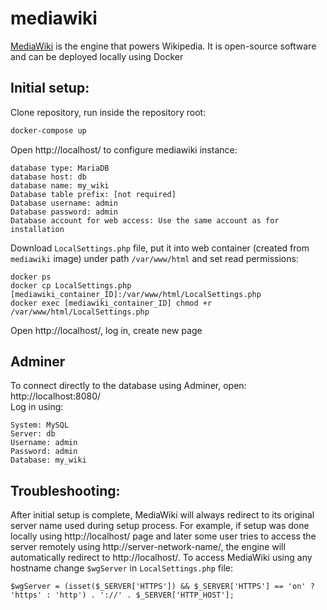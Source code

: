 # mediawiki

[MediaWiki](https://en.wikipedia.org/wiki/MediaWiki) is the engine that powers Wikipedia. It is open-source software and can be deployed locally using Docker

## Initial setup:

Clone repository, run inside the repository root:

```bash
docker-compose up
```

Open http://localhost/ to configure mediawiki instance:
```agsl
database type: MariaDB
database host: db
database name: my_wiki
Database table prefix: [not required]
Database username: admin
Database password: admin
Database account for web access: Use the same account as for installation
```

Download `LocalSettings.php` file, put it into web container (created from `mediawiki` image) under path `/var/www/html` and set read permissions:

```agsl
docker ps
docker cp LocalSettings.php [mediawiki_container_ID]:/var/www/html/LocalSettings.php
docker exec [mediawiki_container_ID] chmod +r /var/www/html/LocalSettings.php
```

Open http://localhost/, log in, create new page

## Adminer

To connect directly to the database using Adminer, open:  
http://localhost:8080/  
Log in using:
```agsl
System: MySQL
Server: db
Username: admin
Password: admin
Database: my_wiki
```

## Troubleshooting:

After initial setup is complete, MediaWiki will always redirect to its original server name used during setup process. For example, if setup was done locally using http://localhost/ page and later some user tries to access the server remotely using http://server-network-name/, the engine will automatically redirect to http://localhost/. To access MediaWiki using any hostname change `$wgServer` in `LocalSettings.php` file:
```agsl
$wgServer = (isset($_SERVER['HTTPS']) && $_SERVER['HTTPS'] == 'on' ? 'https' : 'http') . '://' . $_SERVER['HTTP_HOST'];
```
